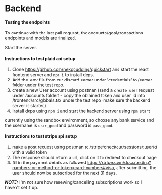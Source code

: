# Backend

#### Testing the endpoints
To continue with the last pull request, the accounts/goal/transactions endpoints and models are finalized.

Start the server.

#### Instructions to test plaid api setup
1. Clone https://github.com/nekopudding/quickstart and start the react frontend server and `npm i` to install deps. 
2. Add the .env file from our discord server under 'credentials' to /server folder under the test repo. 
3. create a new User account using postman (send a `create user` request under /accounts folder) - copy the obtained token and user_id  into /frontend/src/globals.tsx under the test repo (make sure the backend server is started)
4. Install deps using `npm i` and start the backend server using `npm start`

currently using the sandbox environment, so choose any bank service and the username is `user_good` and password is `pass_good`.

#### Instructions to test stripe api setup
1. make a post request using postman to /stripe/checkout/sessions/:userId with a valid token
2. The response should return a url, click on it to redirect to checkout page
3. fill in the payment details as followed https://stripe.com/docs/testing?numbers-or-method-or-token=card-numbers#visa, after submitting, the user should now be subscribed for the next 31 days.

**_NOTE:_** I'm not sure how renewing/cancelling subscriptions work so I haven't set it up. 

